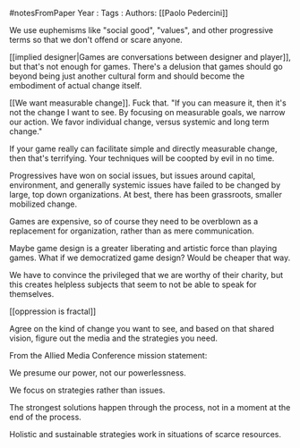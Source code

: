 #notesFromPaper
Year   :
Tags   :
Authors: [[Paolo Pedercini]]

We use euphemisms like "social good", "values", and other progressive terms so that we don't offend or scare anyone.

[[implied designer|Games are conversations between designer and player]], but that's not enough for games. There's a delusion that games should go beyond being just another cultural form and should become the embodiment of actual change itself.

[[We want measurable change]]. Fuck that. "If you can measure it, then it's not the change I want to see. By focusing on measurable goals, we narrow our action. We favor individual change, versus systemic and long term change."

If your game really can facilitate simple and directly measurable change, then that's terrifying. Your techniques will be coopted by evil in no time.

Progressives have won on social issues, but issues around capital, environment, and generally systemic issues have failed to be changed by large, top down organizations. At best, there has been grassroots, smaller mobilized change.

Games are expensive, so of course they need to be overblown as a replacement for organization, rather than as mere communication.

Maybe game design is a greater liberating and artistic force than playing games. What if we democratized game design? Would be cheaper that way.

We have to convince the privileged that we are worthy of their charity, but this creates helpless subjects that seem to not be able to speak for themselves.

[[oppression is fractal]]

Agree on the kind of change you want to see, and based on that shared vision, figure out the media and the strategies you need.

From the Allied Media Conference mission statement:

We presume our power, not our powerlessness.

We focus on strategies rather than issues.

The strongest solutions happen through the process, not in a moment at the end of the process.

Holistic and sustainable strategies work in situations of scarce resources.
